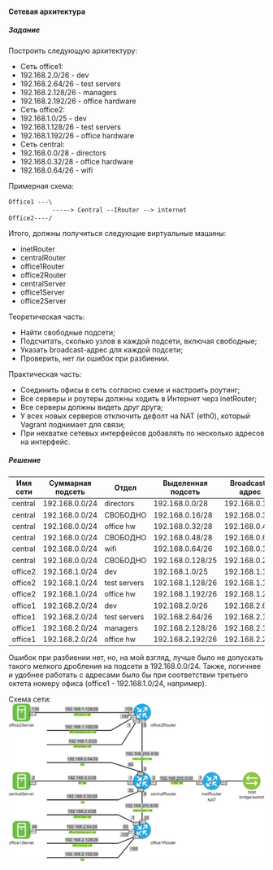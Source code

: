 #### Сетевая архитектура

##### Задание

Построить следующую архитектуру:
 - Сеть office1:
  - 192.168.2.0/26 - dev
  - 192.168.2.64/26 - test servers
  - 192.168.2.128/26 - managers
  - 192.168.2.192/26 - office hardware
 - Сеть office2:
  - 192.168.1.0/25 - dev
  - 192.168.1.128/26 - test servers
  - 192.168.1.192/26 - office hardware
 - Сеть central:
  - 192.168.0.0/28 - directors
  - 192.168.0.32/28 - office hardware
  - 192.168.0.64/26 - wifi

Примерная схема:

```
Office1 ---\
            -----> Central --IRouter --> internet
Office2----/
```

Итого, должны получиться следующие виртуальные машины:
 - inetRouter
 - centralRouter
 - office1Router
 - office2Router
 - centralServer
 - office1Server
 - office2Server

Теоретическая часть:
 - Найти свободные подсети;
 - Подсчитать, сколько узлов в каждой подсети, включая свободные;
 - Указать broadcast-адрес для каждой подсети;
 - Проверить, нет ли ошибок при разбиении.

Практическая часть:
- Соединить офисы в сеть согласно схеме и настроить роутинг;
- Все серверы и роутеры должны ходить в Интернет черз inetRouter;
- Все серверы должны видеть друг друга;
- У всех новых серверов отключить дефолт на NAT (eth0), который Vagrant поднимает для связи;
- При нехватке сетевых интерфейсов добавлять по несколько адресов на интерфейс.

##### Решение

| Имя сети | Суммарная подсеть | Отдел | Выделенная подсеть | Broadcast-адрес | Узлов |
|----------|-------------------|-------|--------------------|-----------------|-------|
| central | 192.168.0.0/24 | directors | 192.168.0.0/28 | 192.168.0.15 | 14 |
| central | 192.168.0.0/24 | СВОБОДНО | 192.168.0.16/28 | 192.168.0.31 | 14 |
| central | 192.168.0.0/24 | office hw | 192.168.0.32/28 | 192.168.0.47 | 14 |
| central | 192.168.0.0/24 | СВОБОДНО | 192.168.0.48/28 | 192.168.0.63 | 14 |
| central | 192.168.0.0/24 | wifi | 192.168.0.64/26 | 192.168.0.127 | 62 |
| central | 192.168.0.0/24 | СВОБОДНО | 192.168.0.128/25 | 192.168.0.255 | 126 |
| office2 | 192.168.1.0/24 | dev | 192.168.1.0/25 | 192.168.1.127 | 126 |
| office2 | 192.168.1.0/24 | test servers | 192.168.1.128/26 | 192.168.1.191 | 62 |
| office2 | 192.168.1.0/24 | office hw | 192.168.1.192/26 | 192.168.1.255 | 62 |
| office1 | 192.168.2.0/24 | dev | 192.168.2.0/26 | 192.168.2.63 | 62 |
| office1 | 192.168.2.0/24 | test servers | 192.168.2.64/26 | 192.168.2.127 | 62 |
| office1 | 192.168.2.0/24 | managers | 192.168.2.128/26 | 192.168.2.191 | 62 |
| office1 | 192.168.2.0/24 | office hw | 192.168.2.192/26 | 192.168.2.255 | 62 |

Ошибок при разбиении нет, но, на мой взгляд, лучше было не допускать такого мелкого дробления на подсети в 192.168.0.0/24. Также, логичнее и удобнее работать с адресами было бы при соответствии третьего октета номеру офиса (office1 - 192.168.1.0/24, например).

Схема сети:
![](lab16.png)
